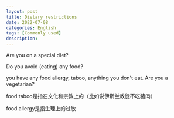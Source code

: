 ```yaml
---
layout: post
title: Dietary restrictions
date: 2022-07-08
categories: English
tags: [Commonly used]
description:
---
```


Are you on a special diet?

Do you avoid (eating) any food?

you have any food allergy, taboo, anything you don't eat. Are you a vegetarian?

food taboo是指在文化和宗教上的（比如说伊斯兰教徒不吃猪肉）

food allergy是指生理上的过敏